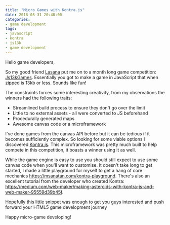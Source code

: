 ```yaml
---
title: "Micro Games with Kontra.js"
date: 2018-08-31 20:40:00
categories:
- game development
tags:
- javascript
- kontra
- js13k
- game development
---
```


Hello game developers,

So my good friend <a href="https://twitter.com/metasansana" target="_blank" rel="nofollow noopener noreferrer">Lasana</a> put me on to a month long game competition: <a href="https://js13kgames.com" target="_blank" rel="nofollow noopener noreferrer">Js13kGames</a>. Essentially you got to make a game in JavaScript that when zipped is 13kb or less. Sounds like fun!

The constraints forces some interesting creativity, from my observations the winners had the following traits:

* Streamlined build process to ensure they don't go over the limit
* Little to no external assets - all were converted to JS beforehand
* Procedurally generated maps
* Awesome canvas code or a microframework

I've done games from the canvas API before but it can be tedious if it becomes sufficiently complex. So looking for some viable options I discovered <a href="https://straker.github.io/kontra" target="_blank" rel="nofollow noopener noreferrer">Kontra.js</a>. This microframework was pretty much built to help compete in this competition, it boasts a winner using it as well.

While the game engine is easy to use you should still expect to use some canvas code when you'll want to customise. It doesn't take long to get started, I made a little playground for myself to get a hang of core mechanics <https://msanatan.com/kontra-playground>. There's also an excellent tutorial from the developer who created Kontra: <a href="https://medium.com/web-maker/making-asteroids-with-kontra-js-and-web-maker-95559d39b45f" target="_blank" rel="nofollow noopener noreferrer">https://medium.com/web-maker/making-asteroids-with-kontra-js-and-web-maker-95559d39b45f</a>.

Hopefully this little snippet was enough to get you guys interested and push forward your HTML5 game development journey

Happy micro-game developing!
